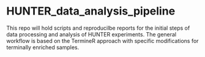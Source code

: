 # HUNTER_data_analysis_pipeline
This repo will hold scripts and reproducilbe reports for the initial steps of data processing and analysis of HUNTER experiments. The general workflow is based on the TermineR approach with specific modifications for terminally enriched samples. 
